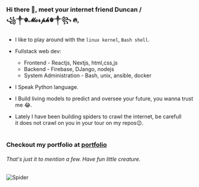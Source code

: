 ### Hi there 👋, meet your internet friend <strong>Duncan / ꧁༒☬𝓜𝓸𝓻𝓹𝓱☬༒꧂ 🔥</strong>,
- I like to play around with the `linux kernel`, `Bash shell`.
- Fullstack web dev: 
  - Frontend - Reactjs, Nextjs, html,css,js
  - Backend - Firebase, DJango, nodejs
  - System Administration - Bash, unix, ansible, docker

- I Speak Python language.
- I Build living models to predict and oversee your future, you wanna trust me 😂.
- Lately I have been building spiders to crawl the internet, be carefull<br>it does not crawl on you in your tour on my repos😉.<br><br>
### Checkout my portfolio at [portfolio](https://portfolio-smoky-tau-12.vercel.app)
###### That's just it to mention a few. Have fun little creature.<br>
<!-- ![](https://media.giphy.com/media/hW4pOhW4dK7JI7hFno/giphy.gif) -->
<!-- ![](https://media.giphy.com/media/OVtqvymKkkcTu/giphy.gif) -->
![Spider](https://media.giphy.com/media/mX4N1OAPvjc03yejaN/giphy.gif)
